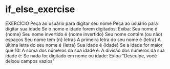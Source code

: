 # if_else_exercise

EXERCÍCIO
Peça ao usuário para digitar seu nome
Peça ao usuário para digitar sua idade
Se o nome e idade forem digitados:
Exiba:
Seu nome é {nome}
Seu nome invertido é {nome invertido}
Seu nome contém (ou não) espaços
Seu nome tem {n} letras
A primeira letra do seu nome é {letra}
A última letra do seu nome é {letra}
Sua idade é {idade}
Se a idade for maior que 10:
A soma dos números da sua idade é:
A divisão dos números da sua idade é:
Se nada for digitado em nome ou idade:
Exiba "Desculpe, você deixou campos vazios"

